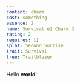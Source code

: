 ```yaml
---
content: charm
cost: something
essence: 2
name: Survival e2 Charm 3
rating: 2
requires: []
splat: Second Sunrise
trait: Survival
tree: Trailblazer
---
```


Hello **world**!
